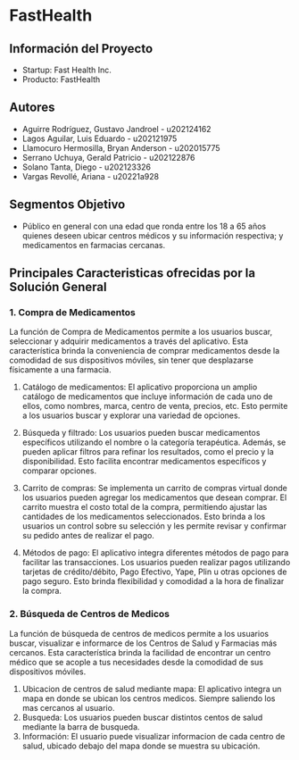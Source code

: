 # FastHealth

## Información del Proyecto

+ Startup: Fast Health Inc.
+ Producto: FastHealth

## Autores

+ Aguirre Rodríguez, Gustavo Jandroel - u202124162
+ Lagos Aguilar, Luis Eduardo - u202121975
+ Llamocuro Hermosilla, Bryan Anderson - u202015775
+ Serrano Uchuya, Gerald Patricio - u202122876
+ Solano Tanta, Diego - u202123326
+ Vargas Revollé, Ariana - u20221a928

## Segmentos Objetivo

+ Público en general con una edad que ronda entre los 18 a 65 años quienes deseen ubicar centros médicos y su información respectiva; y medicamentos en farmacias cercanas.

## Principales Caracteristicas ofrecidas por la Solución General

### 1. Compra de Medicamentos
La función de Compra de Medicamentos permite a los usuarios buscar, seleccionar y adquirir medicamentos a través del aplicativo. Esta característica brinda la conveniencia de comprar medicamentos desde la comodidad de sus dispositivos móviles, sin tener que desplazarse físicamente a una farmacia.

1. Catálogo de medicamentos: El aplicativo proporciona un amplio catálogo de medicamentos que incluye información de cada uno de ellos, como nombres, marca, centro de venta, precios, etc. Esto permite a los usuarios buscar y explorar una variedad de opciones.

2. Búsqueda y filtrado: Los usuarios pueden buscar medicamentos específicos utilizando el nombre o la categoría terapéutica. Además, se pueden aplicar filtros para refinar los resultados, como el precio y la disponibilidad. Esto facilita encontrar medicamentos específicos y comparar opciones.

3. Carrito de compras: Se implementa un carrito de compras virtual donde los usuarios pueden agregar los medicamentos que desean comprar. El carrito muestra el costo total de la compra, permitiendo ajustar las cantidades de los medicamentos seleccionados. Esto brinda a los usuarios un control sobre su selección y les permite revisar y confirmar su pedido antes de realizar el pago.

4. Métodos de pago: El aplicativo integra diferentes métodos de pago para facilitar las transacciones. Los usuarios pueden realizar pagos utilizando tarjetas de crédito/débito, Pago Efectivo, Yape, Plin u otras opciones de pago seguro. Esto brinda flexibilidad y comodidad a la hora de finalizar la compra.

### 2. Búsqueda de Centros de Medicos
La función de búsqueda de centros de medicos permite a los usuarios buscar, visualizar e informarce de los Centros de Salud y Farmacias más cercanos. Esta característica brinda la facilidad de encontrar un centro médico que se acople a tus necesidades desde la comodidad de sus dispositivos móviles.

1. Ubicacion de centros de salud mediante mapa: El aplicativo integra un mapa en donde se ubican los centros medicos. Siempre saliendo los mas cercanos al usuario.
2. Busqueda:  Los usuarios pueden buscar distintos centos de salud mediante la barra de busqueda.
3. Información: El usuario puede visualizar informacion de cada centro de salud, ubicado debajo del mapa donde se muestra su ubicación. 

